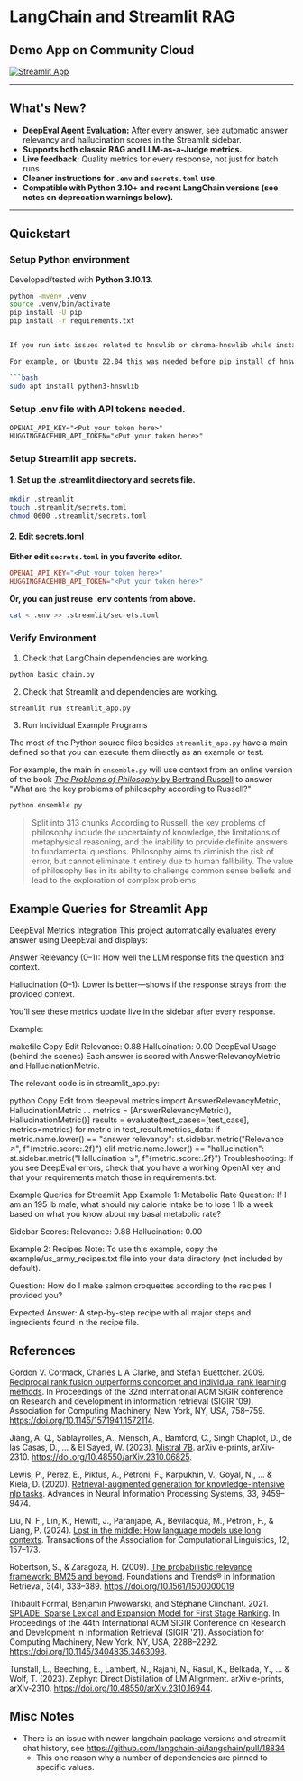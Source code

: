 # LangChain and Streamlit RAG

## Demo App on Community Cloud

[![Streamlit App](https://static.streamlit.io/badges/streamlit_badge_black_white.svg)](https://st-lc-rag.streamlit.app/)

---

## What's New?

- **DeepEval Agent Evaluation:** After every answer, see automatic answer relevancy and hallucination scores in the Streamlit sidebar.
- **Supports both classic RAG and LLM-as-a-Judge metrics.**
- **Live feedback:** Quality metrics for every response, not just for batch runs.
- **Cleaner instructions for `.env` and `secrets.toml` use.**
- **Compatible with Python 3.10+ and recent LangChain versions (see notes on deprecation warnings below).**

---

## Quickstart

### Setup Python environment

Developed/tested with **Python 3.10.13**.

```bash
python -mvenv .venv
source .venv/bin/activate
pip install -U pip
pip install -r requirements.txt


If you run into issues related to hnswlib or chroma-hnswlib while installing requirements you may need to install system package for the underlying package.

For example, on Ubuntu 22.04 this was needed before pip install of hnswlib would succeed.

```bash
sudo apt install python3-hnswlib
```

### Setup .env file with API tokens needed.

```
OPENAI_API_KEY="<Put your token here>"
HUGGINGFACEHUB_API_TOKEN="<Put your token here>"
```

### Setup Streamlit app secrets.

#### 1. Set up the .streamlit directory and secrets file.

```bash
mkdir .streamlit
touch .streamlit/secrets.toml
chmod 0600 .streamlit/secrets.toml
```

#### 2. Edit secrets.toml

**Either edit `secrets.toml` in you favorite editor.**

```toml
OPENAI_API_KEY="<Put your token here>"
HUGGINGFACEHUB_API_TOKEN="<Put your token here>"
```

**Or, you can just reuse .env contents from above.**

```bash
cat < .env >> .streamlit/secrets.toml
```

### Verify Environment

1. Check that LangChain dependencies are working.

```bash
python basic_chain.py
```

2. Check that Streamlit and dependencies are working.

```bash
streamlit run streamlit_app.py
```

3. Run Individual Example Programs

The most of the Python source files besides `streamlit_app.py` have a main defined
so that you can execute them directly as an example or test.

For example, the main in `ensemble.py` will use context from an online version of the book [*The Problems of Philosophy* by Bertrand Russell](https://www.gutenberg.org/ebooks/5827.html.images)
to answer "What are the key problems of philosophy according to Russell?"

```bash
python ensemble.py
```

>    Split into 313 chunks
>    According to Russell, the key problems of philosophy include the uncertainty of knowledge, the limitations of metaphysical reasoning, and the inability to provide definite answers to fundamental questions. Philosophy aims to diminish the risk of error, but cannot eliminate it entirely due to human fallibility. The value of philosophy lies in its ability to challenge common sense beliefs and lead to the exploration of complex problems.


## Example Queries for Streamlit App

DeepEval Metrics Integration
This project automatically evaluates every answer using DeepEval and displays:

Answer Relevancy (0–1): How well the LLM response fits the question and context.

Hallucination (0–1): Lower is better—shows if the response strays from the provided context.

You’ll see these metrics update live in the sidebar after every response.

Example:

makefile
Copy
Edit
Relevance: 0.88
Hallucination: 0.00
DeepEval Usage (behind the scenes)
Each answer is scored with AnswerRelevancyMetric and HallucinationMetric.

The relevant code is in streamlit_app.py:

python
Copy
Edit
from deepeval.metrics import AnswerRelevancyMetric, HallucinationMetric
...
metrics = [AnswerRelevancyMetric(), HallucinationMetric()]
results = evaluate(test_cases=[test_case], metrics=metrics)
for metric in test_result.metrics_data:
    if metric.name.lower() == "answer relevancy":
        st.sidebar.metric("Relevance ↗", f"{metric.score:.2f}")
    elif metric.name.lower() == "hallucination":
        st.sidebar.metric("Hallucination ↘", f"{metric.score:.2f}")
Troubleshooting: If you see DeepEval errors, check that you have a working OpenAI key and that your requirements match those in requirements.txt.

Example Queries for Streamlit App
Example 1: Metabolic Rate
Question:
If I am an 195 lb male, what should my calorie intake be to lose 1 lb a week based on what you know about my basal metabolic rate?

Sidebar Scores:
Relevance: 0.88
Hallucination: 0.00

Example 2: Recipes
Note: To use this example, copy the example/us_army_recipes.txt file into your data directory (not included by default).

Question:
How do I make salmon croquettes according to the recipes I provided you?

Expected Answer:
A step-by-step recipe with all major steps and ingredients found in the recipe file.

## References


Gordon V. Cormack, Charles L A Clarke, and Stefan Buettcher. 2009. [Reciprocal rank fusion outperforms condorcet and individual rank learning methods](https://dl.acm.org/doi/10.1145/1571941.1572114). In Proceedings of the 32nd international ACM SIGIR conference on Research and development in information retrieval (SIGIR '09). Association for Computing Machinery, New York, NY, USA, 758–759. <https://doi.org/10.1145/1571941.1572114>.

Jiang, A. Q., Sablayrolles, A., Mensch, A., Bamford, C., Singh Chaplot, D., de las Casas, D., … & El Sayed, W. (2023). [Mistral 7B](https://arxiv.org/abs/2310.06825). arXiv e-prints, arXiv-2310. <https://doi.org/10.48550/arXiv.2310.06825>.

Lewis, P., Perez, E., Piktus, A., Petroni, F., Karpukhin, V., Goyal, N., … & Kiela, D. (2020). [Retrieval-augmented generation for knowledge-intensive nlp tasks](https://arxiv.org/abs/2005.11401). Advances in Neural Information Processing Systems, 33, 9459–9474.

Liu, N. F., Lin, K., Hewitt, J., Paranjape, A., Bevilacqua, M., Petroni, F., & Liang, P. (2024). [Lost in the middle: How language models use long contexts](https://arxiv.org/abs/2307.03172). Transactions of the Association for Computational Linguistics, 12, 157–173.

Robertson, S., & Zaragoza, H. (2009). [The probabilistic relevance framework: BM25 and beyond](https://dl.acm.org/doi/10.1561/1500000019). Foundations and Trends® in Information Retrieval, 3(4), 333–389. <https://doi.org/10.1561/1500000019>

Thibault Formal, Benjamin Piwowarski, and Stéphane Clinchant. 2021. [SPLADE: Sparse Lexical and Expansion Model for First Stage Ranking](https://dl.acm.org/doi/10.1145/3404835.3463098). In Proceedings of the 44th International ACM SIGIR Conference on Research and Development in Information Retrieval (SIGIR '21). Association for Computing Machinery, New York, NY, USA, 2288–2292. <https://doi.org/10.1145/3404835.3463098>.

Tunstall, L., Beeching, E., Lambert, N., Rajani, N., Rasul, K., Belkada, Y., … & Wolf, T. (2023). Zephyr: Direct Distillation of LM Alignment. arXiv e-prints, arXiv-2310. <https://doi.org/10.48550/arXiv.2310.16944>.

## Misc Notes

- There is an issue with newer langchain package versions and streamlit chat history, see https://github.com/langchain-ai/langchain/pull/18834
  - This one reason why a number of dependencies are pinned to specific values.
